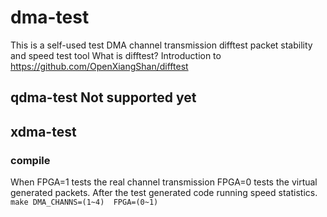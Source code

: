 # dma-test
This is a self-used test DMA channel transmission difftest packet stability and speed test tool
What is difftest? Introduction to https://github.com/OpenXiangShan/difftest
## qdma-test Not supported yet
## xdma-test
### compile
When FPGA=1 tests the real channel transmission FPGA=0 tests the virtual generated packets. After the test generated code running speed statistics.
`make DMA_CHANNS=(1~4)  FPGA=(0~1)`
